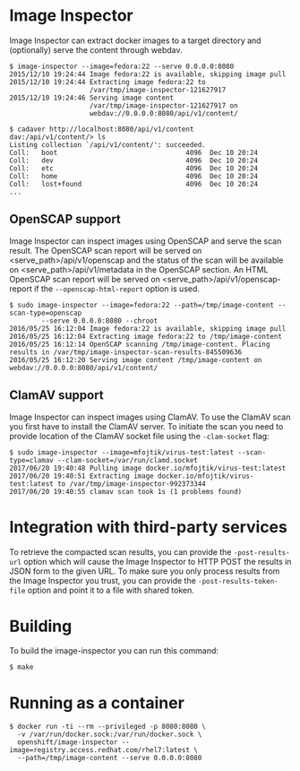 # Image Inspector

Image Inspector can extract docker images to a target directory and
(optionally) serve the content through webdav.

    $ image-inspector --image=fedora:22 --serve 0.0.0.0:8080
    2015/12/10 19:24:44 Image fedora:22 is available, skipping image pull
    2015/12/10 19:24:44 Extracting image fedora:22 to
                        /var/tmp/image-inspector-121627917
    2015/12/10 19:24:46 Serving image content
                        /var/tmp/image-inspector-121627917 on
                        webdav://0.0.0.0:8080/api/v1/content/

    $ cadaver http://localhost:8080/api/v1/content
    dav:/api/v1/content/> ls
    Listing collection `/api/v1/content/': succeeded.
    Coll:   boot                                4096  Dec 10 20:24
    Coll:   dev                                 4096  Dec 10 20:24
    Coll:   etc                                 4096  Dec 10 20:24
    Coll:   home                                4096  Dec 10 20:24
    Coll:   lost+found                          4096  Dec 10 20:24
    ...


## OpenSCAP support

Image Inspector can inspect images using OpenSCAP and serve the scan result.
The OpenSCAP scan report will be served on <serve_path>/api/v1/openscap and
the status of the scan will be available on <serve_path>/api/v1/metadata in
the OpenSCAP section.  An HTML OpenSCAP scan report will be served on
<serve_path>/api/v1/openscap-report if the `--openscap-html-report` option is used.

    $ sudo image-inspector --image=fedora:22 --path=/tmp/image-content --scan-type=openscap
			--serve 0.0.0.0:8080 --chroot
    2016/05/25 16:12:04 Image fedora:22 is available, skipping image pull
    2016/05/25 16:12:04 Extracting image fedora:22 to /tmp/image-content
    2016/05/25 16:12:14 OpenSCAP scanning /tmp/image-content. Placing results in /var/tmp/image-inspector-scan-results-845509636
    2016/05/25 16:12:20 Serving image content /tmp/image-content on webdav://0.0.0.0:8080/api/v1/content/

## ClamAV support

Image Inspector can inspect images using ClamAV. To use the ClamAV scan you first
have to install the ClamAV server. To initiate the scan you need to provide location
of the ClamAV socket file using the  `-clam-socket` flag:

    $ sudo image-inspector --image=mfojtik/virus-test:latest --scan-type=clamav --clam-socket=/var/run/clamd.socket
    2017/06/20 19:40:48 Pulling image docker.io/mfojtik/virus-test:latest
    2017/06/20 19:40:51 Extracting image docker.io/mfojtik/virus-test:latest to /var/tmp/image-inspector-992373344
    2017/06/20 19:40:55 clamav scan took 1s (1 problems found)

# Integration with third-party services

To retrieve the compacted scan results, you can provide the `-post-results-url` option
which will cause the Image Inspector to HTTP POST the results in JSON form to the given
URL. To make sure you only process results from the Image Inspector you trust, you can
provide the `-post-results-token-file` option and point it to a file with shared token.

# Building

To build the image-inspector you can run this command:

    $ make

# Running as a container

    $ docker run -ti --rm --privileged -p 8080:8080 \
      -v /var/run/docker.sock:/var/run/docker.sock \
      openshift/image-inspector --image=registry.access.redhat.com/rhel7:latest \
      --path=/tmp/image-content --serve 0.0.0.0:8080
